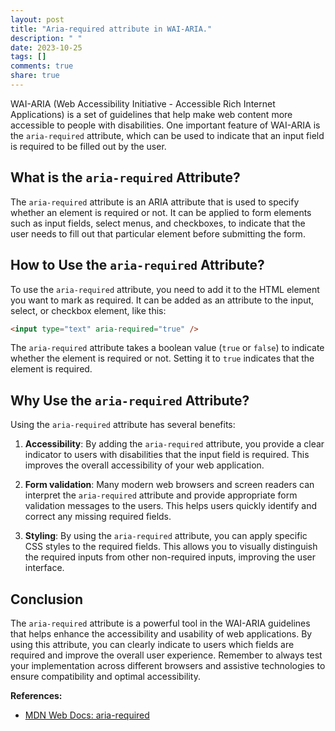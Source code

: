 ```yaml
---
layout: post
title: "Aria-required attribute in WAI-ARIA."
description: " "
date: 2023-10-25
tags: []
comments: true
share: true
---
```


WAI-ARIA (Web Accessibility Initiative - Accessible Rich Internet Applications) is a set of guidelines that help make web content more accessible to people with disabilities. One important feature of WAI-ARIA is the `aria-required` attribute, which can be used to indicate that an input field is required to be filled out by the user.

## What is the `aria-required` Attribute?

The `aria-required` attribute is an ARIA attribute that is used to specify whether an element is required or not. It can be applied to form elements such as input fields, select menus, and checkboxes, to indicate that the user needs to fill out that particular element before submitting the form.

## How to Use the `aria-required` Attribute?

To use the `aria-required` attribute, you need to add it to the HTML element you want to mark as required. It can be added as an attribute to the input, select, or checkbox element, like this:

```html
<input type="text" aria-required="true" />
```

The `aria-required` attribute takes a boolean value (`true` or `false`) to indicate whether the element is required or not. Setting it to `true` indicates that the element is required.

## Why Use the `aria-required` Attribute?

Using the `aria-required` attribute has several benefits:

1. **Accessibility**: By adding the `aria-required` attribute, you provide a clear indicator to users with disabilities that the input field is required. This improves the overall accessibility of your web application.

2. **Form validation**: Many modern web browsers and screen readers can interpret the `aria-required` attribute and provide appropriate form validation messages to the users. This helps users quickly identify and correct any missing required fields.

3. **Styling**: By using the `aria-required` attribute, you can apply specific CSS styles to the required fields. This allows you to visually distinguish the required inputs from other non-required inputs, improving the user interface.

## Conclusion

The `aria-required` attribute is a powerful tool in the WAI-ARIA guidelines that helps enhance the accessibility and usability of web applications. By using this attribute, you can clearly indicate to users which fields are required and improve the overall user experience. Remember to always test your implementation across different browsers and assistive technologies to ensure compatibility and optimal accessibility.

**References:**
- [MDN Web Docs: aria-required](https://developer.mozilla.org/en-US/docs/Web/Accessibility/ARIA/ARIA_Techniques/Using_the_aria-required_attribute)